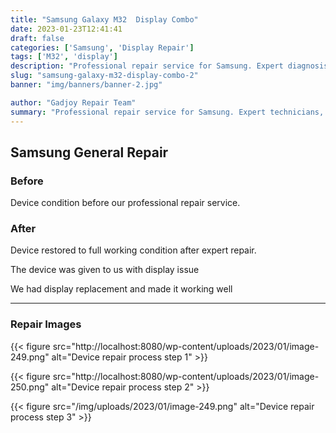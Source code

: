 ```yaml
---
title: "Samsung Galaxy M32  Display Combo"
date: 2023-01-23T12:41:41
draft: false
categories: ['Samsung', 'Display Repair']
tags: ['M32', 'display']
description: "Professional repair service for Samsung. Expert diagnosis and quality repairs in Bangalore."
slug: "samsung-galaxy-m32-display-combo-2"
banner: "img/banners/banner-2.jpg"

author: "Gadjoy Repair Team"
summary: "Professional repair service for Samsung. Expert technicians, quality parts, warranty included."
---
```


## Samsung General Repair

### Before

Device condition before our professional repair service.

### After

Device restored to full working condition after expert repair.

The device was given to us with display issue

We had display replacement and made it working well

---

### Repair Images

{{< figure src="http://localhost:8080/wp-content/uploads/2023/01/image-249.png" alt="Device repair process step 1" >}}

{{< figure src="http://localhost:8080/wp-content/uploads/2023/01/image-250.png" alt="Device repair process step 2" >}}

{{< figure src="/img/uploads/2023/01/image-249.png" alt="Device repair process step 3" >}}

